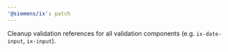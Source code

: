 ```yaml
---
'@siemens/ix': patch
---
```


Cleanup validation references for all validation components (e.g. `ix-date-input`, `ix-input`).
